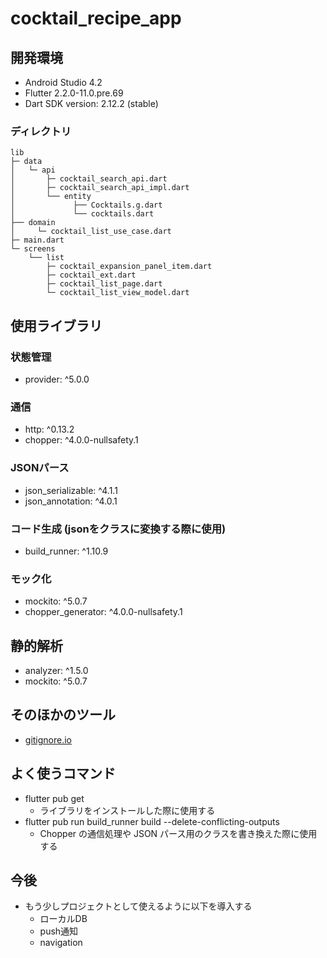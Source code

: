 # cocktail_recipe_app

## 開発環境
- Android Studio 4.2
- Flutter 2.2.0-11.0.pre.69
- Dart SDK version: 2.12.2 (stable)

### ディレクトリ
```
lib
├─ data
│   └─ api
│       ├─ cocktail_search_api.dart
│       ├─ cocktail_search_api_impl.dart
│       └── entity
│             ├── Cocktails.g.dart
│             └── cocktails.dart
├── domain
│     └─ cocktail_list_use_case.dart
├─ main.dart
└─ screens
    └── list
        ├─ cocktail_expansion_panel_item.dart
        ├─ cocktail_ext.dart
        ├─ cocktail_list_page.dart
        └─ cocktail_list_view_model.dart
```

## 使用ライブラリ
### 状態管理
- provider: ^5.0.0

### 通信
- http: ^0.13.2
- chopper: ^4.0.0-nullsafety.1

### JSONパース
- json_serializable: ^4.1.1
- json_annotation: ^4.0.1

### コード生成 (jsonをクラスに変換する際に使用)
- build_runner: ^1.10.9

### モック化
- mockito: ^5.0.7
- chopper_generator: ^4.0.0-nullsafety.1

## 静的解析
- analyzer: ^1.5.0
- mockito: ^5.0.7

## そのほかのツール
- [gitignore.io](https://www.toptal.com/developers/gitignore)

## よく使うコマンド
- flutter pub get
    - ライブラリをインストールした際に使用する
- flutter pub run build_runner build --delete-conflicting-outputs
    - Chopper の通信処理や JSON パース用のクラスを書き換えた際に使用する

## 今後
- もう少しプロジェクトとして使えるように以下を導入する
    - ローカルDB
    - push通知
    - navigation